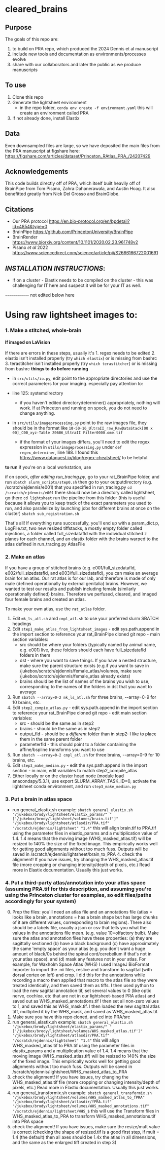 # cleared_brains

## Purpose
The goals of this repo are:
1. to build on PRA repo, which produced the 2024 Dennis et al manuscript
2. include new tools and documentation as environments/processes evolve
3. share with our collaborators and later the public as we produce manuscripts

## To use
1. Clone this repo
2. Generate the lightsheet environment
   - in the repo folder, `conda env create -f environment.yaml` this will create an environment called PRA
3. If not already done, install Elastix

## Data
Even downsampled files are large, so we have deposited the main files from the PRA manuscript at figshare here: https://figshare.com/articles/dataset/Princeton_RAtlas_PRA_/24207429

## Acknowledgements
This code builds directly off of PRA, which itself built heavily off of BrainPipe from Tom Pisano, Zahra Dahanerawala, and Austin Hoag. It also benefitted greatly from Nick Del Grosso and BrainGlobe.

## Citations
- Our PRA protocol https://en.bio-protocol.org/en/bpdetail?id=4854&type=0 
- BrainPipe https://github.com/PrincetonUniversity/BrainPipe
- BrainRender https://www.biorxiv.org/content/10.1101/2020.02.23.961748v2
- Pisano _et al_ 2022 https://www.sciencedirect.com/science/article/pii/S2666166722001691

## *INSTALLATION INSTRUCTIONS*:
* If on a cluster - Elastix needs to be compiled on the cluster - this was challenging for IT here and suspect it will be for your IT as well.

------------ not edited below here

# Using raw lightsheet images to:

### 1. Make a stitched, whole-brain
#### If imaged on LaVision
If there are errors in these steps, usually it's
    1. regex needs to be edited
    2. elastix isn't installed properly (try `which elastix`) or is missing from bashrc
    3. terastitcher isn't installed properly (try `which terastitcher`) or is missing from bashrc
**things to do before running**
- in `src/utils/io.py`, edit point to the appropriate directories and use the correct parameters for your imaging. especially pay attention to:
- line 125: systemdirectory
  - if you haven't edited directorydeterminer() appropriately, nothing will work. If at Princeton and running on spock, you do not need to change anything.

- in `src/utils/imageprocessing.py` point to the raw images file, they should be in the format like
    `10-50-16_UltraII_raw_RawDataStack[00 x 00]_C00_xyz-Table Z0606_UltraII Filter0000.ome.tif`
  - if the format of your images differs, you'll need to edit the regex expression in `utils/imageprocessing.py` under `def regex_determiner`, line 188. I found this https://www.dataquest.io/blog/regex-cheatsheet/ to be helpful.

**to run**
if you're on a local workstation, use


if on spock, *after editing run_tracing.py*, go to your rat_BrainPipe folder, and run
    `sbatch slurm_scripts/step0.sh`
then go to your outputdirectory (e.g. /scratch/ejdennis/e001) that you specified in run_tracing.py
    `cd /scratch/ejdennis/e001`
there should now be a directory called lightsheet, go there
    `cd lightsheet`
run the pipeline from this folder (this is useful because it allows you to keep track of the exact parameters you used to run, and also parallelize by launching jobs for different brains at once on the cluster)
    `sbatch sub_registration.sh`

That's all! If everything runs successfully, you'll end up with a param_dict.p, LogFile.txt, two new resized tiffstacks, a mostly empty folder called injections, a folder called full_sizedatafld with the individual stitched z planes for each channel, and an elastix folder with the brains warped to the atlas defined in run_tracing.py AtlasFile

### 2. Make an atlas
If you have a group of stitched brains (e.g. e001/full_sizedatafld, e002/full_sizedatafld, and e003/full_sizedatafld), you can make an average brain for an atlas. Our rat atlas is for our lab, and therefore is made of only male (defined operationally by external genitalia) brains. However, we wanted to test our results and publish including female (similarly operationally defined) brains. Therefore we perfused, cleared, and imaged four female brains and created an atlas.

To make your own atlas, use the  `rat_atlas` folder.
  1. Edit `mk_ls_atl.sh` amd `cmpl_atl.sh` to use your preferred slurm SBATCH headings
  2. Edit `step1_make_atlas_from_lightsheet_images`
    - edit sys.path.append in the import section to reference your rat_BrainPipe cloned git repo
    - main section variables:
      - src should be where your folders (typically named by animal name, e.g. e001) live, these folders should each have full_sizedatafld folders in them
      - dst - where you want to save things. If you have a nested structure, make sure the parent structure exists (e.g.if you want to save in /jukebox/scratch/ejdennis/female_atlas/volumes, make sure /jukebox/scratch/ejdennis/female_atlas already exists)
      - brains should be the list of names of the brains you wish to use, corresponding to the names of the folders in dst that you want to average
  3. Run `sbatch --array=0-2 mk_ls_atl.sh` for three brains, --array=0-9 for 10 brains, etc.
  4. Edit `step2_compie_atlas.py`
    - edit sys.path.append in the import section to reference your rat_BrainPipe cloned git repo
    - edit main section variables:
      - src - should be the same as in step2
      - brains - should be the same as in step2
      - output_fld - should be a *different* folder than in step2: I like to place them in the same parent folder
      - parameterfld - this should point to a folder containing the affine/bspline transforms you want to use
  5. Run `sbatch --array=0-2 cmpl_atl.sh` for three brains, --array=0-9 for 10 brains, etc.
  6. Edit `step3_make_median.py`
    - edit the sys.path.append in the import section
    - in main, edit variables to match step2_compile_atlas
  7. Either locally or on the cluster head node (module load anacondapy/5.3.1), use export SLURM_ARRAY_TASK_ID=0, activate the lightsheet conda environment, and run `step3_make_median.py`

### 3. Put a brain in atlas space
- run general_elastix.sh example: `sbatch general_elastix.sh "/jukebox/brody/lightsheet/elastix_params/" "['/jukebox/brody/lightsheet/volumes/brain.tif']" "/jukebox/brody/lightsheet/atlasdir/PRA.tif" "/scratch/ejdennis/lightsheet" "1.4"` this will align brain.tif to PRA.tif using the parameter files in elastix_params and a multiplication value of 1.4. 1.4 means that the moving image (WHS_masked_atlas.tif) will be resized to 140% the size of the fixed image. This empirically works well for getting good alignments without too much fuss. Outputs will be saved in /scratch/ejdennis/lightsheet/brain_to_PRA
   4. check the alignment! If you have issues, try changing the WHS_masked_atlas.tif file (more cropping or changing intensity/depth of pixels, etc.) Read more in Elastix documentation. Usually this just works.

### 4. Put a third-party atlas/annotation into your atlas space (assuming PRA.tif for this description, and assuming you're using the Princeton cluster for examples, so edit files/paths accordingly for your system)
   0. Prep the files: you'll need an atlas file and an annotations file (atlas = looks like a brain, annotations = has a brain shape but has large chunks of it are different values, corresponding to brain regions). There also should be a labels file, usually a json or csv that tells you what the values in the annotations file mean. (e.g. value 10=olfactory bulb). Make sure the atlas and annotation files have these properties: (a) they are sagittally sectioned (b) have a black background (c) have approximately the same 'empty space' as your atlas (e.g. you don't want a huge amount of black/0s behind the spinal cord/cerebellum if that's not in your atlas space). and (d) mask any features not in your atlas. For example, for Waxholm Space Atlas (WHS) I used ImageJ BioFormat Importer to import the .nii files, reslice and transform to sagittal (with dorsal cortex on left) and crop. I did this for the annotations while recording a macro then applied that macro to the atlas file so they were treated identically, and then saved them as tiffs. I then used python to load the new sagittal annotation tif, set several values to 0 (like optic nerve, cochlea, etc that are not in our lightsheet-based PRA atlas) and saved out as WHS_masked_annotations.tif I then set all non-zero values to 1, and saved this as WHS_mask.tif. I then loaded the new sagittal atlas tiff, multiplied it by the WHS_mask, and saved as WHS_masked_atlas.tif.
   2. Make sure you have this repo cloned, and cd into PRA/src
   3. run general_elastix.sh example: `sbatch general_elastix.sh "/jukebox/brody/lightsheet/elastix_params/" "['/jukebox/brody/lightsheet/volumes/WHS_masked_atlas.tif']" "/jukebox/brody/lightsheet/atlasdir/PRA.tif" "/scratch/ejdennis/lightsheet" "1.4"` this will align WHS_masked_atlas.tif to PRA.tif using the parameter files in elastix_params and a multiplication value of 1.4. 1.4 means that the moving image (WHS_masked_atlas.tif) will be resized to 140% the size of the fixed image. This empirically works well for getting good alignments without too much fuss. Outputs will be saved in /scratch/ejdennis/lightsheet/WHS_masked_atlas_to_PRA
   4. check the alignment! If you have issues, try changing the WHS_masked_atlas.tif file (more cropping or changing intensity/depth of pixels, etc.) Read more in Elastix documentation. Usually this just works.
   5. run general_transformix.sh example: `sbatch general_transformix.sh "/jukebox/brody/lightsheet/volumes/WHS_masked_atlas_to_fPRA" "/jukebox/brody/lightsheet/atlasdir/fPRA.tif" "/jukebox/brody/lightsheet/volumes/WHS_masked_annotations.tif" "/scratch/ejdennis/lightsheet/WHS_$` this will use the Transform files in WHS_masked_atlas_to_PRA to transform WHS_masked_annotations.tif into PRA space
   6. check the alignment! If you have issues, make sure the resize/mult value is correct (checking the shape of resized.tif is a good first step, if mult = 1.4 (the default) then all axes should be 1.4x the atlas in all dimensions, and the same as the enlarged tiff created in step 3)

